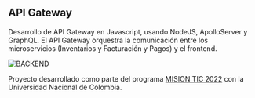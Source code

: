 ## API Gateway

Desarrollo de API Gateway en Javascript, usando NodeJS, ApolloServer y GraphQL.
El API Gateway orquestra la comunicación entre los microservicios (Inventarios y Facturación y Pagos) y el frontend.

![BACKEND](https://i.imgur.com/aZyPDdU.png)

Proyecto desarrollado como parte del programa [MISION TIC 2022](https://www.misiontic2022.gov.co/portal/) con la Universidad Nacional de Colombia.